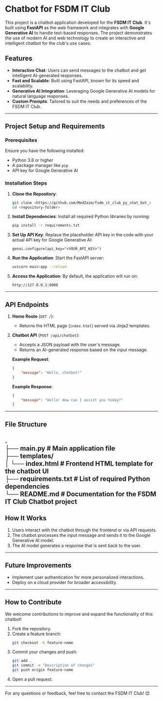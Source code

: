 # Chatbot for FSDM IT Club

This project is a chatbot application developed for the **FSDM IT Club**. It's built using **FastAPI** as the web framework and integrates with **Google Generative AI** to handle text-based responses. The project demonstrates the use of modern AI and web technology to create an interactive and intelligent chatbot for the club's use cases.

## Features

- **Interactive Chat**: Users can send messages to the chatbot and get intelligent AI-generated responses.
- **Fast and Scalable**: Built using FastAPI, known for its speed and scalability.
- **Generative AI Integration**: Leveraging Google Generative AI models for natural language responses.
- **Custom Prompts**: Tailored to suit the needs and preferences of the FSDM IT Club.

---

## Project Setup and Requirements

### Prerequisites

Ensure you have the following installed:
- Python 3.8 or higher
- A package manager like `pip`
- API key for Google Generative AI

### Installation Steps

1. **Clone the Repository**:
   ```bash
   git clone <https://github.com/MedZaim/fsdm_it_club_py_chat_bot_>
   cd <repository-folder>
   ```

2. **Install Dependencies**:
   Install all required Python libraries by running:
   ```bash
   pip install -r requirements.txt
   ```

3. **Set Up API Key**:
   Replace the placeholder API key in the code with your actual API key for Google Generative AI:
   ```plaintext
   genai.configure(api_key="<YOUR_API_KEY>")
   ```

4. **Run the Application**:
   Start the FastAPI server:
   ```bash
   uvicorn main:app --reload
   ```

5. **Access the Application**:
   By default, the application will run on:
   ```
   http://127.0.0.1:8000
   ```

---

## API Endpoints

1. **Home Route** (`GET /`):
    - Returns the HTML page (`index.html`) served via Jinja2 templates.

2. **Chatbot API** (`POST /api/chatbot`):
    - Accepts a JSON payload with the user's message.
    - Returns an AI-generated response based on the input message.

   **Example Request**:
   ```json
   {
       "message": "Hello, chatbot!"
   }
   ```

   **Example Response**:
   ```json
   {
       "message": "Hello! How can I assist you today?"
   }
   ```

---

## File Structure

.            
├── main.py # Main application file            
├── templates/             
│      └── index.html # Frontend HTML template for the chatbot UI     
├── requirements.txt # List of required Python dependencies    
└── README.md # Documentation for the FSDM IT Club Chatbot project   
---

## How It Works

1. Users interact with the chatbot through the frontend or via API requests.
2. The chatbot processes the input message and sends it to the Google Generative AI model.
3. The AI model generates a response that is sent back to the user.

---

## Future Improvements


- Implement user authentication for more personalized interactions.
- Deploy on a cloud provider for broader accessibility.

---

## How to Contribute

We welcome contributions to improve and expand the functionality of this chatbot!

1. Fork the repository.
2. Create a feature branch:
   ```bash
   git checkout -b feature-name
   ```
3. Commit your changes and push:
   ```bash
   git add .
   git commit -m "Description of changes"
   git push origin feature-name
   ```
4. Open a pull request.

---



For any questions or feedback, feel free to contact the FSDM IT Club! 😊